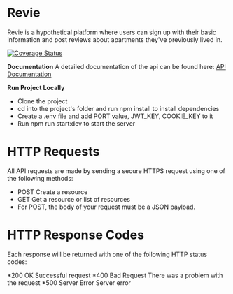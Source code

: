 # Revie
Revie is a hypothetical platform where users can sign up with their basic information and post reviews about apartments they've previously lived in. 

[![Coverage Status](https://coveralls.io/repos/github/donaldcrane/Revie/badge.svg?branch=develop)](https://coveralls.io/github/donaldcrane/Revie?branch=develop)

**Documentation**
A detailed documentation of the api can be found here: [API Documentation](https://documenter.getpostman.com/view/11971882/TWDdiYeC#fd839427-74df-409a-9668-8fb0620faa9a)

**Run Project Locally**

* Clone the project
* cd into the project's folder and run npm install to install dependencies
* Create a .env file and add PORT value, JWT_KEY, COOKIE_KEY to it
* Run npm run start:dev to start the server


# HTTP Requests

All API requests are made by sending a secure HTTPS request using one of the following methods:

* POST Create a resource
* GET Get a resource or list of resources
* For POST, the body of your request must be a JSON payload.

# HTTP Response Codes

Each response will be returned with one of the following HTTP status codes:

*200 OK Successful request
*400 Bad Request There was a problem with the request
*500 Server Error Server error
